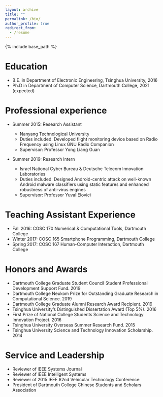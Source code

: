```yaml
---
layout: archive
title: ""
permalink: /bio/
author_profile: true
redirect_from:
  - /resume
---
```


{% include base_path %}

Education
======
* B.E. in Department of Electronic Engineering, Tsinghua University, 2016
* Ph.D in Department of Computer Science, Dartmouth College, 2021 (expected)

Professional experience
======
* Summer 2015: Research Assistant
  * Nanyang Technological University
  * Duties included: Developed flight monitoring device based on Radio Frequency using Linux GNU Radio Companion
  * Supervisor: Professor Yong Liang Guan

* Summer 2019: Research Intern
  * Israel National Cyber Bureau & Deutsche Telecom Innovation Laboratories
  * Duties included: Designed Android-centric attack on well-known Android malware classifiers using static features and enhanced robustness of anti-virus engines
  * Supervisor: Professor Yuval Elovici
  
Teaching Assistant Experience
======
* Fall 2016: COSC 170 Numerical & Computational Tools, Dartmouth College
* Winter 2017: COSC 165 Smartphone Programming, Dartmouth College
* Spring 2017: COSC 167 Human-Computer Interaction, Dartmouth College
  
Honors and Awards 
======
* Dartmouth College Graduate Student Council Student Professional Development Support Fund. 2019 
* Dartmouth College Neukom Prize for Outstanding Graduate Research in Computational Science. 2019  
* Dartmouth College Graduate Alumni Research Award Recipient. 2019  
* Tsinghua University’s Distinguished Dissertation Award (Top 5%). 2016 
* First Prize of National College Students Science and Technology Innovation Project. 2016
* Tsinghua University Overseas Summer Research Fund. 2015
* Tsinghua University Science and Technology Innovation Scholarship. 2014

Service and Leadership
======
* Reviewer of IEEE Systems Journal
* Reviewer of IEEE Intelligent Systems
* Reviewer of 2015 IEEE 82nd Vehicular Technology Conference
* President of Dartmouth College Chinese Students and Scholars Association
